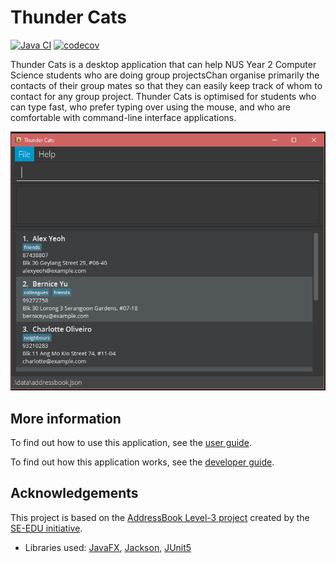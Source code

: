 # Thunder Cats

[![Java CI](https://github.com/AY2122S1-CS2103T-W17-3/tp/actions/workflows/gradle.yml/badge.svg)](https://github.com/AY2122S1-CS2103T-W17-3/tp/actions/workflows/gradle.yml)
[![codecov](https://codecov.io/gh/AY2122S1-CS2103T-W17-3/tp/branch/master/graph/badge.svg?token=D02WJBAOUP)](https://codecov.io/gh/AY2122S1-CS2103T-W17-3/tp)

Thunder Cats is a desktop application that can help NUS Year 2 Computer Science students who are doing group projectsChan organise primarily the contacts of their group mates so that they can easily keep track of whom to contact for any group project. Thunder Cats is optimised for students who can type fast, who prefer typing over using the mouse, and who are comfortable with command-line interface applications.

![Ui](docs/images/Ui.png)

## More information

To find out how to use this application, see the [user guide](https://ay2122s1-cs2103t-w17-3.github.io/tp/UserGuide.html).

To find out how this application works, see the [developer guide](https://ay2122s1-cs2103t-w17-3.github.io/tp/DeveloperGuide.html).

## Acknowledgements

This project is based on the [AddressBook Level-3 project](https://se-education.org/addressbook-level3/) created by the [SE-EDU initiative](https://se-education.org).

* Libraries used: [JavaFX](https://openjfx.io/), [Jackson](https://github.com/FasterXML/jackson), [JUnit5](https://github.com/junit-team/junit5)
